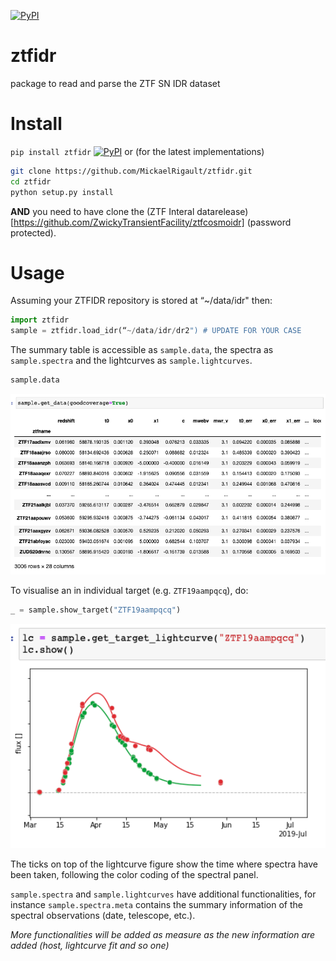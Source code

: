 [![PyPI](https://img.shields.io/pypi/v/ztfidr.svg?style=flat-square)](https://pypi.python.org/pypi/ztfidr)

# ztfidr
package to read and parse the ZTF SN IDR dataset

# Install
 `pip install ztfidr` [![PyPI](https://img.shields.io/pypi/v/ztfidr.svg?style=flat-square)](https://pypi.python.org/pypi/ztfidr)
 or (for the latest implementations)
 ```bash
 git clone https://github.com/MickaelRigault/ztfidr.git
 cd ztfidr
 python setup.py install
 ```
**AND**
you need to have clone the (ZTF Interal datarelease)[https://github.com/ZwickyTransientFacility/ztfcosmoidr] (password protected).

# Usage

Assuming your ZTFIDR repository is stored at “~/data/idr" then:
```python
import ztfidr
sample = ztfidr.load_idr(“~/data/idr/dr2") # UPDATE FOR YOUR CASE
```
The summary table is accessible as `sample.data`, the spectra as `sample.spectra` and the lightcurves as `sample.lightcurves`.
```python
sample.data
```
<p align="left">
  <img src="images/example_data.png" width="550" title="data">
</p>


To visualise an in individual target (e.g. `ZTF19aampqcq`), do:
```python
_ = sample.show_target("ZTF19aampqcq")
```
<p align="left">
  <img src="images/example_show_target.png" width="550" title="show_target">
</p>
The ticks on top of the lightcurve figure show the time where spectra have been taken, following the color coding of the spectral panel.


`sample.spectra` and `sample.lightcurves` have additional functionalities, for instance `sample.spectra.meta` contains the summary information of the spectral observations (date, telescope, etc.).


*More functionalities will be added as measure as the new information are added (host, lightcurve fit and so one)*
